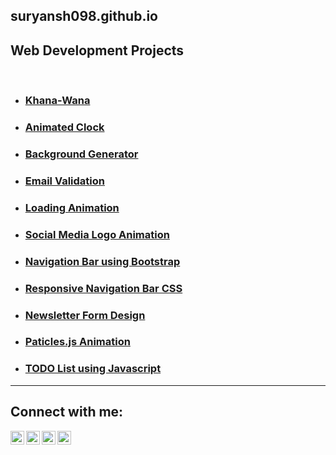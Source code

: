 ## suryansh098.github.io
## Web Development Projects
<br/>

- ### [Khana-Wana][khana-wana]
- ### [Animated Clock][animated-clock]
- ### [Background Generator][bg-generator]
- ### [Email Validation][email-validation]
- ### [Loading Animation][loading-animation]
- ### [Social Media Logo Animation][logo-animation]
- ### [Navigation Bar using Bootstrap][navigation-bar-2]
- ### [Responsive Navigation Bar CSS][navigation-bar]
- ### [Newsletter Form Design][newsletter-form]
- ### [Paticles.js Animation][particles.js-animation]
- ### [TODO List using Javascript][todo-list]

---

## Connect with me:

[<img align="left" alt="suryansh098 | Twitter" width="22px" src="https://cdn.jsdelivr.net/npm/simple-icons@v3/icons/twitter.svg" />][twitter]
[<img align="left" alt="suryansh098 | LinkedIn" width="22px" src="https://cdn.jsdelivr.net/npm/simple-icons@v3/icons/linkedin.svg" />][linkedin]
[<img align="left" alt="suryansh098 | Instagram" width="22px" src="https://cdn.jsdelivr.net/npm/simple-icons@v3/icons/instagram.svg" />][instagram]
[<img align="left" alt="suryansh.yadav.731 | Facebook" width="22px" src="https://cdn.jsdelivr.net/npm/simple-icons@v3/icons/facebook.svg" />][facebook]
<br />

[twitter]: https://twitter.com/suryansh098
[instagram]: https://instagram.com/suryansh098
[linkedin]: https://linkedin.com/in/suryansh098
[facebook]: https://www.facebook.com/suryansh.yadav.731

[khana-wana]:https://suryansh098.github.io/Khana-Wana
[animated-clock]:https://suryansh098.github.io/animated-clock
[bg-generator]:https://suryansh098.github.io/bg-generator
[email-validation]:https://suryansh098.github.io/email-validation
[loading-animation]:https://suryansh098.github.io/loading-animation
[logo-animation]:https://suryansh098.github.io/logo-animation
[navigation-bar-2]:https://suryansh098.github.io/
[navigation-bar]:https://suryansh098.github.io/
[newsletter-form]:https://suryansh098.github.io/
[particles.js-animation]:https://suryansh098.github.io/
[todo-list]:https://suryansh098.github.io/
